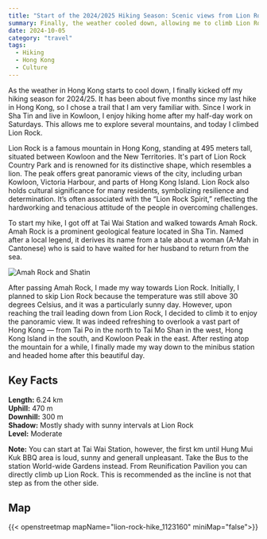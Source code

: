 ```yaml
---
title: "Start of the 2024/2025 Hiking Season: Scenic views from Lion Rock"  
summary: Finally, the weather cooled down, allowing me to climb Lion Rock, which connects Shatin and Kowloon.
date: 2024-10-05
category: "travel"
tags:
  - Hiking
  - Hong Kong
  - Culture
---
```


As the weather in Hong Kong starts to cool down, I finally kicked off my hiking season for 2024/25. It has been about five months since my last hike in Hong Kong, so I chose a trail that I am very familiar with. Since I work in Sha Tin and live in Kowloon, I enjoy hiking home after my half-day work on Saturdays. This allows me to explore several mountains, and today I climbed Lion Rock.

Lion Rock is a famous mountain in Hong Kong, standing at 495 meters tall, situated between Kowloon and the New Territories. It's part of Lion Rock Country Park and is renowned for its distinctive shape, which resembles a lion. The peak offers great panoramic views of the city, including urban Kowloon, Victoria Harbour, and parts of Hong Kong Island. Lion Rock also holds cultural significance for many residents, symbolizing resilience and determination. It’s often associated with the “Lion Rock Spirit,” reflecting the hardworking and tenacious attitude of the people in overcoming challenges.

To start my hike, I got off at Tai Wai Station and walked towards Amah Rock. Amah Rock is a prominent geological feature located in Sha Tin. Named after a local legend, it derives its name from a tale about a woman (A-Mah in Cantonese) who is said to have waited for her husband to return from the sea.

![Amah Rock and Shatin](/images/amahrock.jpg)

After passing Amah Rock, I made my way towards Lion Rock. Initially, I planned to skip Lion Rock because the temperature was still above 30 degrees Celsius, and it was a particularly sunny day. However, upon reaching the trail leading down from Lion Rock, I decided to climb it to enjoy the panoramic view. It was indeed refreshing to overlook a vast part of Hong Kong — from Tai Po in the north to Tai Mo Shan in the west, Hong Kong Island in the south, and Kowloon Peak in the east. After resting atop the mountain for a while, I finally made my way down to the minibus station and headed home after this beautiful day.

## Key Facts

**Length:** 6.24 km<br>
**Uphill:** 470 m<br>
**Downhill:** 300 m<br>
**Shadow:** Mostly shady with sunny intervals at Lion Rock<br>
**Level:** Moderate

**Note:** You can start at Tai Wai Station, however, the first km until Hung Mui Kuk BBQ area is loud, sunny and generall unpleasant. Take the Bus to the station World-wide Gardens instead. From Reunification Pavilion you can directly climb up Lion Rock. This is recommended as the incline is not that step as from the other side.

## Map

{{< openstreetmap mapName="lion-rock-hike_1123160" miniMap="false">}}